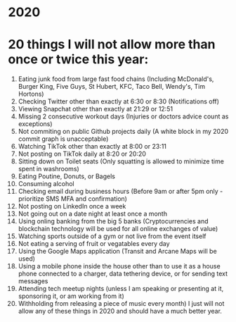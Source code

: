 # 2020

# 20 things I will not allow more than once or twice this year: 

1. Eating junk food from large fast food chains (Including McDonald's, Burger King, Five Guys, St Hubert, KFC, Taco Bell, Wendy's, Tim Hortons)
2. Checking Twitter other than exactly at 6:30 or 8:30 (Notifications off)
3. Viewing Snapchat other than exactly at 21:29 or 12:51
4. Missing 2 consecutive workout days (Injuries or doctors advice count as exceptions)
5. Not commiting on public Github projects daily (A white block in my 2020 commit graph is unacceptable)
6. Watching TikTok other than exactly at 8:00 or 23:11
7. Not posting on TikTok daily at 8:20 or 20:20
8. Sitting down on Toilet seats (Only squatting is allowed to minimize time spent in washrooms)
9. Eating Poutine, Donuts, or Bagels 
10. Consuming alcohol
11. Checking email during business hours (Before 9am or after 5pm only - prioritize SMS MFA and confirmation)
12. Not posting on LinkedIn once a week
13. Not going out on a date night at least once a month
14. Using onling banking from the big 5 banks (Cryptocurrencies and blockchain technology will be used for all online exchanges of value)
15. Watching sports outside of a gym or not live from the event itself
16. Not eating a serving of fruit or vegatables every day
17. Using the Google Maps application (Transit and Arcane Maps will be used)
18. Using a mobile phone inside the house other than to use it as a house phone connected to a charger, data tethering device, or for sending text messages
19. Attending tech meetup nights (unless I am speaking or presenting at it, sponsoring it, or am working from it)
20. Withholding from releasing a piece of music every month)
I just will not allow any of these things in 2020 and should have a much better year.
